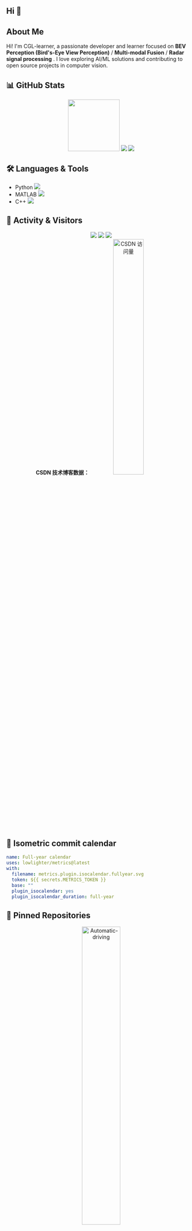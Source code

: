 ## Hi 👋  
## About Me  
Hi! I'm CGL-learner, a passionate developer and learner focused on **BEV Perception (Bird's-Eye View Perception)** / **Multi-modal Fusion** / **Radar signal processing** . 
I love exploring AI/ML solutions and contributing to open source projects in computer vision.  


## 📊 GitHub Stats  
<div align="center">  
  <img height="137px" src="https://github-readme-stats.vercel.app/api?username=CGL-learner&hide_title=true&hide_border=true&show_icons=true&line_height=21&text_color=000&icon_color=000&bg_color=0,ea6161,ffc64d,fffc4d,52fa5a&theme=graywhite" />  
  <img src="https://github-readme-stats.vercel.app/api/top-langs/?username=CGL-learner&hide_title=true&hide_border=true&layout=compact&langs_count=6&text_color=000&icon_color=fff&bg_color=0,52fa5a,4dfcff,c64dff&theme=graywhite" />  
  <img src="https://metrics.lecoq.io/CGL-learner?template=classic&config.timezone=Asia/Shanghai" />  
</div>  


## 🛠️ Languages & Tools  
- Python <img src="https://img.shields.io/badge/Python-3776AB?logo=python&logoColor=white" />  
- MATLAB <img src="https://img.shields.io/badge/Matlab-E34F26?logo=Matlab&logoColor=white" />  
- C++ <img src="https://img.shields.io/badge/C++-orange?style=flat-square&logo=C++&logoColor=white" />  


## 👥 Activity & Visitors  
<div align="center">  
  <!-- GitHub 原生统计 -->  
  <img src="https://visitor-badge.glitch.me/badge?page_id=CGL-learner" />  
  <img src="https://activity-graph.herokuapp.com/graph?username=CGL-learner&theme=github-compact" />  
  <img src="https://github-readme-streak-stats.herokuapp.com/?user=CGL-learner" />  

  <!-- CSDN 统计卡片（保留部分） -->  
  <br />  
  <strong>CSDN 技术博客数据：</strong>  
  <img src="https://stats.justsong.cn/api/csdn?id=weixin_50422106" alt="CSDN 访问量" width="40%" />  
</div>  

## 📅 Isometric commit calendar
<!--/header-->
```yaml
name: Full-year calendar
uses: lowlighter/metrics@latest
with:
  filename: metrics.plugin.isocalendar.fullyear.svg
  token: ${{ secrets.METRICS_TOKEN }}
  base: ""
  plugin_isocalendar: yes
  plugin_isocalendar_duration: full-year

```

## 📌 Pinned Repositories  
<div align="center">  
  <a href="https://github.com/CGL-learner/Automatic-driving">  
    <img src="https://github-readme-stats.vercel.app/api/pin/?username=CGL-learner&repo=Automatic-driving" alt="Automatic-driving" width="45%" />  
  </a>  
</div>  
